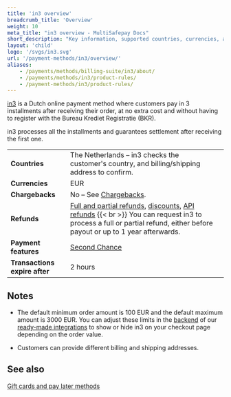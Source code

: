 ```yaml
---
title: 'in3 overview'
breadcrumb_title: 'Overview'
weight: 10
meta_title: "in3 overview - MultiSafepay Docs"
short_description: "Key information, supported countries, currencies, and features"
layout: 'child'
logo: '/svgs/in3.svg'
url: '/payment-methods/in3/overview/'
aliases: 
    - /payments/methods/billing-suite/in3/about/
    - /payments/methods/in3/product-rules/
    - /payment-methods/in3/product-rules/
---
```

[in3](https://payin3.eu/en/) is a Dutch online payment method where customers pay in 3 installments after receiving their order, at no extra cost and without having to register with the Bureau Krediet Registratie (BKR). 

in3 processes all the installments and guarantees settlement after receiving the first one.

|   |   |   |
|---|---|---|
| **Countries**  | The Netherlands – in3 checks the customer's country, and billing/shipping address to confirm.  | 
| **Currencies**  | EUR  | 
| **Chargebacks**  | No – See [Chargebacks](/payments/chargebacks/). | 
| **Refunds** | [Full and partial refunds](/refunds/full-partial/), [discounts](/refunds/discounts/), [API refunds](/refunds/pay-later/) {{< br >}} You can request in3 to process a full or partial refund, either before payout or up to 1&nbsp;year afterwards. |
| **Payment features** | [Second Chance](/features/second-chance/) |
| **Transactions expire after** | 2 hours |

## Notes

- The default minimum order amount is 100 EUR and the default maximum amount is 3000 EUR. You can adjust these limits in the [backend](/glossaries/multisafepay-glossary/#backend) of our [ready-made integrations](/payments/integrations/ecommerce-platforms/) to show or hide in3 on your checkout page depending on the order value.

- Customers can provide different billing and shipping addresses.

## See also

[Gift cards and pay later methods](/payment-methods/gift-cards/pay-later-methods/)